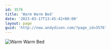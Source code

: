 ```yaml
---
id: 3576
title: 'Warm Warm Bed'
date: '2023-03-17T13:45:42+00:00'
layout: page
guid: 'http://new.andydixon.com/?page_id=3576'
---
```


![Warm Warm Bed](https://i0.wp.com/assets.g8x2.ldn.idrivee2-23.com/posters/Warm%20Warm%20Bed%2001.jpg?w=1200&ssl=1 "Warm Warm Bed")